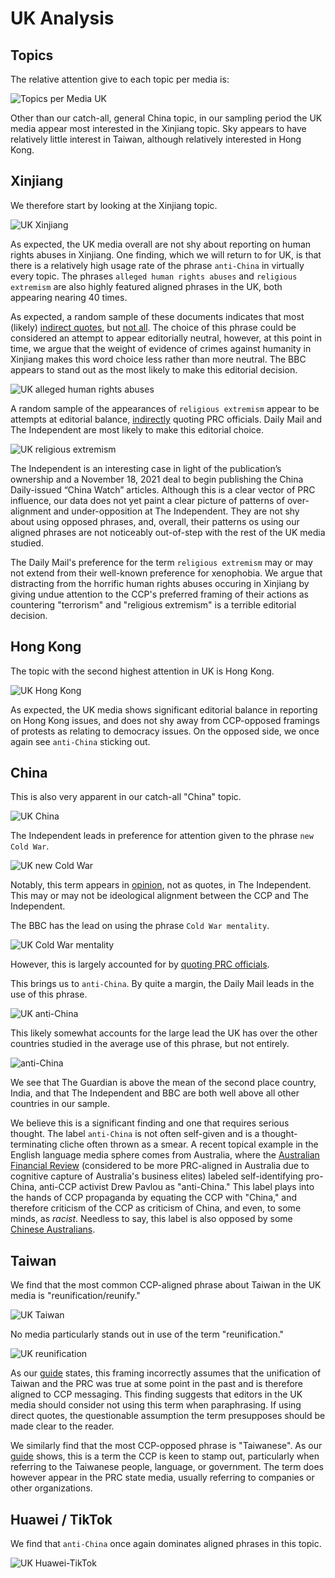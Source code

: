 # UK Analysis

## Topics

The relative attention give to each topic per media is:

![Topics per Media UK](/topic_coverage/UK-per_media.jpg?raw=true "Topics per Media UK")

Other than our catch-all, general China topic, in our sampling period the UK
media appear most interested in the Xinjiang topic. Sky appears to have relatively
little interest in Taiwan, although relatively interested in Hong Kong.

## Xinjiang

We therefore start by looking at the Xinjiang topic.

![UK Xinjiang](/country_topic_phrases/UK-Xinjiang.jpg?raw=true "UK Xinjiang")

As expected, the UK media overall are not shy about reporting on human rights
abuses in Xinjiang. One finding, which we will return to for UK, is that there
is a relatively high usage rate of the phrase `anti-China` in virtually every
topic. The phrases `alleged human rights abuses` and `religious extremism` are
also highly featured aligned phrases in the UK, both appearing nearing 40 times.

As expected, a random sample of these documents indicates that most  (likely) [indirect quotes](https://news.sky.com/story/winter-olympics-2022-china-warns-uk-us-and-australia-will-pay-the-price-for-diplomatic-boycott-of-beijing-games-12490517), but [not all](https://www.bbc.com/news/business-57830856).
The choice of this phrase could be considered an attempt to appear editorially neutral, however, at this point in time, we argue that the weight of evidence of crimes against humanity in Xinjiang makes this word choice less rather than more neutral.
The BBC appears to stand out as the most likely to make this editorial decision.

![UK alleged human rights abuses](/media_phrase_comparison/UK/alleged%20human%20rights%20abuses.jpg?raw=true "UK alleged human rights abuses")

A random sample of the appearances of `religious extremism` appear to be attempts
at editorial balance, [indirectly](https://www.dailymail.co.uk/wires/reuters/article-10476893/Olympics-Putin-Xi-mix-politics-sport-unveiling-alliance-Olympics.html) quoting PRC officials.
Daily Mail and The Independent are most likely to make this editorial choice.

![UK religious extremism](/media_phrase_comparison/UK/religious%20extremism.jpg?raw=true "UK religious extremism")

The Independent is an interesting case in light of the publication’s ownership 
and a November 18, 2021 deal to begin publishing the China Daily-issued 
“China Watch” articles.
Although this is a clear vector of PRC influence, our data does not yet paint a 
clear picture of patterns of over-alignment and under-opposition at The Independent.
They are not shy about using opposed phrases, and, overall, their patterns
os using our aligned phrases are not noticeably out-of-step with the rest of the 
UK media studied.

The Daily Mail's preference for the term `religious extremism` may or may not
extend from their well-known preference for xenophobia. We argue that 
distracting from the horrific human rights abuses 
occuring in Xinjiang by giving undue attention to the CCP's 
preferred framing of their actions as countering "terrorism" and "religious extremism" is a 
terrible editorial decision.

## Hong Kong

The topic with the second highest attention in UK is Hong Kong.

![UK Hong Kong](/country_topic_phrases/UK-Hong%20Kong.jpg?raw=true "UK Hong Kong")

As expected, the UK media shows significant editorial balance in reporting on
Hong Kong issues, and does not shy away from CCP-opposed framings of protests
as relating to democracy issues. On the opposed side, we once again see `anti-China`
sticking out. 

## China

This is also very apparent in our catch-all "China" topic.

![UK China](/country_topic_phrases/UK-China.jpg?raw=true "UK China")

The Independent leads in preference for attention given to the phrase
`new Cold War`.

![UK new Cold War](/media_phrase_comparison/UK/new%20Cold%20War.jpg?raw=true "UK new Cold War")

Notably, this term appears in [opinion](https://www.independent.co.uk/voices/culture-wars-boris-johnson-threat-to-uk-b1885436.html), 
not as quotes, in The Independent.
This may or may not be ideological alignment between the CCP and The Independent.

The BBC has the lead on using the phrase `Cold War mentality`.

![UK Cold War mentality](/media_phrase_comparison/UK/Cold%20War%20mentality.jpg?raw=true "UK Cold War mentality")

However, this is largely accounted for by [quoting PRC officials](https://www.bbc.com/news/world-europe-58610234).

This brings us to `anti-China`. By quite a margin, the Daily Mail leads in
the use of this phrase.

![UK anti-China](/media_phrase_comparison/UK/anti-China.jpg?raw=true "UK anti-China")

This likely somewhat accounts for the large lead the UK has over the other
countries studied in the average use of this phrase, but not entirely.

![anti-China](/country_phrase_comparison/anti-China.jpg?raw=true "anti-China")

We see that The Guardian is above the mean of the second place country, India, 
and that The Independent and BBC are both well above all other countries in our
sample.

We believe this is a significant finding and one that requires serious thought.
The label `anti-China` is not often self-given and is a thought-terminating cliche
often thrown as a smear.
A recent topical example in the English language media sphere comes from 
Australia, where the [Australian Financial Review](https://twitter.com/drewpavlou/status/1520952101408440320?s=21&t=HXPSs33VyjNAVlb2aRQ96A) (considered to be more
PRC-aligned in Australia due to cognitive capture of Australia's business elites)
labeled self-identifying pro-China, anti-CCP activist Drew Pavlou as "anti-China."
This label plays into the hands of CCP propaganda by equating the CCP with "China,"
and therefore criticism of the CCP as criticism of China, and even, to some minds,
as *racist*.
Needless to say, this label is also opposed by some [Chinese Australians](https://twitter.com/badiucao/status/1520999889492406273?s=21&t=HXPSs33VyjNAVlb2aRQ96A).

## Taiwan

We find that the most common CCP-aligned phrase about Taiwan in the UK media
is "reunification/reunify."

![UK Taiwan](/country_topic_phrases/UK-Taiwan.jpg?raw=true "UK Taiwan")

No media particularly stands out in use of the term "reunification."

![UK reunification](/media_phrase_comparison/UK/reunification.jpg?raw=true "UK reunification")

As our [guide](https://github.com/doublethinklab/media-alignment-2022/blob/main/phrase_guide.md) states,
this framing incorrectly assumes that the unification of Taiwan and the PRC was true at some
point in the past and is therefore aligned to CCP messaging. This finding suggests that editors in the UK media should consider not using this
term when paraphrasing. If using direct quotes, the questionable assumption the 
term presupposes should be made clear to the reader.

We similarly find that the most CCP-opposed phrase is "Taiwanese". As our 
[guide](https://github.com/doublethinklab/media-alignment-2022/blob/main/phrase_guide.md) shows,
this is a term the CCP is keen to stamp out, particularly when referring to the
Taiwanese people, language, or government. The term does however appear in the
PRC state media, usually referring to companies or other organizations.

## Huawei / TikTok

We find that `anti-China` once again dominates aligned phrases in this topic.

![UK Huawei-TikTok](/country_topic_phrases/UK-Huawei-TikTok.jpg?raw=true "UK Huawei-TikTok")
